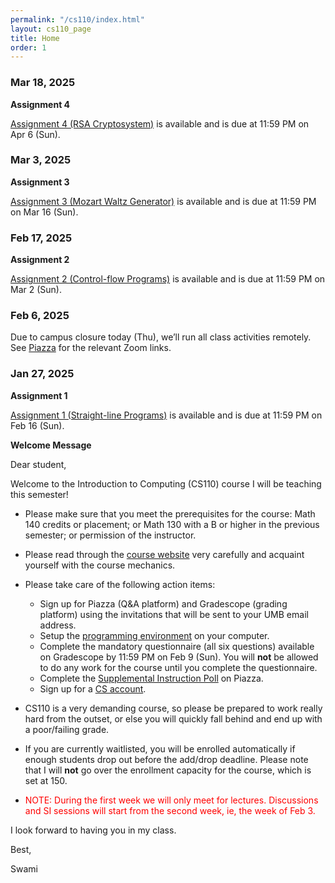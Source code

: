 ```yaml
---
permalink: "/cs110/index.html"
layout: cs110_page
title: Home
order: 1
---
```


### Mar 18, 2025 

**Assignment 4**

 [Assignment 4 (RSA Cryptosystem)](assignments.html) is available and is due at 11:59 PM on Apr 6 (Sun). 

### Mar 3, 2025 

**Assignment 3**

 [Assignment 3 (Mozart Waltz Generator)](assignments.html) is available and is due at 11:59 PM on Mar 16 (Sun). 

### Feb 17, 2025 

**Assignment 2**

 [Assignment 2 (Control-flow Programs)](assignments.html) is available and is due at 11:59 PM on Mar 2 (Sun). 

### Feb 6, 2025 

Due to campus closure today (Thu), we’ll run all class activities remotely. See [Piazza](https://piazza.com/class/m5ac5xd4jd52pe/post/14) for the relevant Zoom links. 

### Jan 27, 2025

**Assignment 1**

 [Assignment 1 (Straight-line Programs)](assignments.html) is available and is due at 11:59 PM on Feb 16 (Sun). 

**Welcome Message**

Dear student,

Welcome to the Introduction to Computing (CS110) course I will be teaching this semester!

- Please make sure that you meet the prerequisites for the course: Math 140 credits or placement; or Math 130 with a B or higher in the previous semester; or permission of the instructor. 

- Please read through the [course website](/cs110/) very carefully and acquaint yourself with the course mechanics.

- Please take care of the following action items:
  - Sign up for Piazza (Q&A platform) and Gradescope (grading platform) using the invitations that will be sent to your UMB email address.
  - Setup the [programming environment](programming_environment.html) on your computer.
  - Complete the mandatory questionnaire (all six questions) available on Gradescope by 11:59 PM on Feb 9 (Sun). You will **not** be allowed to do any work for the course until you complete the questionnaire. 
  - Complete the [Supplemental Instruction Poll](https://piazza.com/class/m5ac5xd4jd52pe/post/6) on Piazza.
  - Sign up for a [CS account](course_info.html#cs_account).

- CS110 is a very demanding course, so please be prepared to work really hard from the outset, or else you will quickly fall behind and end up with a poor/failing grade.

- If you are currently waitlisted, you will be enrolled automatically if enough students drop out before the add/drop deadline. Please note that I will **not** go over the enrollment capacity for the course, which is set at 150.

- <font color="red">NOTE: During the first week we will only meet for lectures. Discussions and SI sessions will start from the second week, ie, the week of Feb 3.</font>

I look forward to having you in my class.

Best,

Swami
